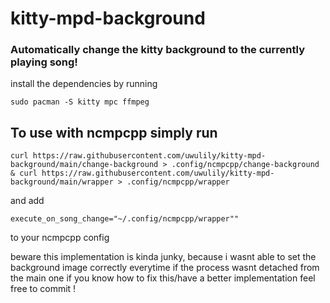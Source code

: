 # kitty-mpd-background
### Automatically change the kitty background to the currently playing song!

install the dependencies by running

`sudo pacman -S kitty mpc ffmpeg`

## To use with ncmpcpp simply run

`curl https://raw.githubusercontent.com/uwulily/kitty-mpd-background/main/change-background > .config/ncmpcpp/change-background & curl https://raw.githubusercontent.com/uwulily/kitty-mpd-background/main/wrapper > .config/ncmpcpp/wrapper`

and add

`execute_on_song_change="~/.config/ncmpcpp/wrapper""`

to your ncmpcpp config

beware this implementation is kinda junky, because i wasnt able to set the background image correctly everytime if the process wasnt detached from the main one
if you know how to fix this/have a better implementation feel free to commit !
